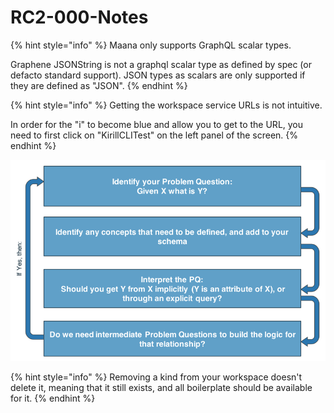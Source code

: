 # RC2-000-Notes

{% hint style="info" %}
Maana only supports GraphQL scalar types.

Graphene JSONString is not a graphql scalar type as defined by spec \(or defacto standard support\). JSON types as scalars are only supported if they are defined as "JSON".
{% endhint %}

{% hint style="info" %}
Getting the workspace service URLs is not intuitive. 

In order for the "i" to become blue and allow you to get to the URL, you need to first click on "KirillCLITest" on the left panel of the screen.
{% endhint %}

![KirillCLITest Screen](../../../.gitbook/assets/image%20%2885%29.png)

{% hint style="info" %}
Removing a kind from your workspace doesn't delete it, meaning that it still exists, and all boilerplate should be available for it.
{% endhint %}


